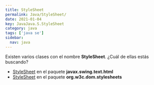 ```yaml
---
title: StyleSheet
permalink: Java/StyleSheet/
date: 2021-01-04
key: JavaJava.S.StyleSheet
category: java
tags: ['java se']
sidebar: 
  nav: java
---
```


Existen varios clases con el nombre **StyleSheet**. ¿Cuál de ellas estás buscando?
<ul>
<li><a href="/Java/StyleSheet-javax-swing-text-html/">StyleSheet</a> en el paquete <strong>javax.swing.text.html</strong></li>
<li><a href="/Java/StyleSheet-org-w3c-dom-stylesheets/">StyleSheet</a> en el paquete <strong>org.w3c.dom.stylesheets</strong></li>
<ul>
